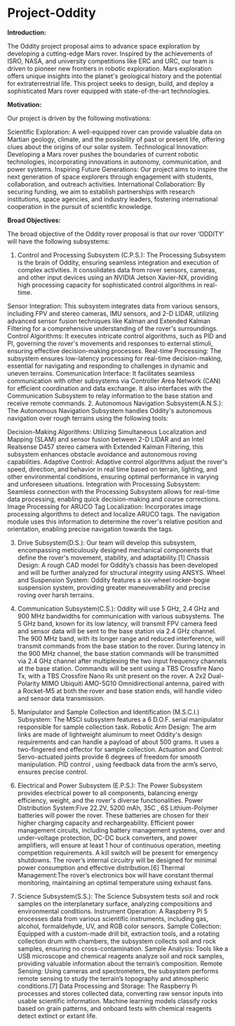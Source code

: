 # Project-Oddity

**Introduction:**

The Oddity project proposal aims to advance space exploration by developing a cutting-edge Mars rover. Inspired by the achievements of ISRO, NASA, and university competitions like ERC and URC, our team is driven to pioneer new frontiers in robotic exploration.
Mars exploration offers unique insights into the planet's geological history and the potential for extraterrestrial life. This project seeks to design, build, and deploy a sophisticated Mars rover equipped with state-of-the-art technologies.


**Motivation:**

Our project is driven by the following motivations:

Scientific Exploration: A well-equipped rover can provide valuable data on Martian geology, climate, and the possibility of past or present life, offering clues about the origins of our solar system.
Technological Innovation: Developing a Mars rover pushes the boundaries of current robotic technologies, incorporating innovations in autonomy, communication, and power systems.
Inspiring Future Generations: Our project aims to inspire the next generation of space explorers through engagement with students, collaboration, and outreach activities.
International Collaboration: By securing funding, we aim to establish partnerships with research institutions, space agencies, and industry leaders, fostering international cooperation in the pursuit of scientific knowledge.


**Broad Objectives:**

The broad objective of the Oddity rover proposal is that our rover ‘ODDITY’ will have the following subsystems:

1. Control and Processing Subsystem (C.P.S.): The Processing Subsystem is the brain of Oddity, ensuring seamless integration and execution of complex activities. It consolidates data from rover sensors, cameras, and other input devices using an NVIDIA Jetson Xavier-NX, providing high processing capacity for sophisticated control algorithms in real-time.

Sensor Integration: This subsystem integrates data from various sensors, including FPV and stereo cameras, IMU sensors, and 2-D LIDAR, utilizing advanced sensor fusion techniques like Kalman and Extended Kalman Filtering for a comprehensive understanding of the rover's surroundings.
Control Algorithms: It executes intricate control algorithms, such as PID and PI, governing the rover's movements and responses to external stimuli, ensuring effective decision-making processes.
Real-time Processing: The subsystem ensures low-latency processing for real-time decision-making, essential for navigating and responding to challenges in dynamic and uneven terrains.
Communication Interface: It facilitates seamless communication with other subsystems via Controller Area Network (CAN) for efficient coordination and data exchange. It also interfaces with the Communication Subsystem to relay information to the base station and receive remote commands.
2. Autonomous Navigation Subsystem(A.N.S.): The Autonomous Navigation Subsystem handles Oddity's autonomous navigation over rough terrains using the following tools:

Decision-Making Algorithms: Utilizing Simultaneous Localization and Mapping (SLAM) and sensor fusion between 2-D LIDAR and an Intel Realsense D457 stereo camera with Extended Kalman Filtering, this subsystem enhances obstacle avoidance and autonomous roving capabilities.
Adaptive Control: Adaptive control algorithms adjust the rover's speed, direction, and behavior in real time based on terrain, lighting, and other environmental conditions, ensuring optimal performance in varying and unforeseen situations.
Integration with Processing Subsystem: Seamless connection with the Processing Subsystem allows for real-time data processing, enabling quick decision-making and course corrections.
Image Processing for ARUCO Tag Localization: Incorporates image processing algorithms to detect and localize ARUCO tags. The navigation module uses this information to determine the rover's relative position and orientation, enabling precise navigation towards the tags.

3. Drive Subsystem(D.S.): Our team will develop this subsystem, encompassing meticulously designed mechanical components that define the rover's movement, stability, and adaptability.[1]
Chassis Design: A rough CAD model for Oddity’s chassis has been developed and will be further analyzed for structural integrity using ANSYS.
Wheel and Suspension System: Oddity features a six-wheel rocker-bogie suspension system, providing greater maneuverability and precise roving over harsh terrains.

4. Communication Subsystem(C.S.): Oddity will use 5 GHz, 2.4 GHz and 900 MHz bandwidths for communication with various subsystems. The 5 GHz band, known for its low latency, will transmit FPV camera feed and sensor data will be sent to the base station via 2.4 GHz channel. The 900 MHz band, with its longer range and reduced interference, will transmit commands from the base station to the rover. During latency in the 900 MHz channel, the base station commands will be transmitted via 2.4 GHz channel after multiplexing the two input frequency channels at the base station. Commands will be sent using a TBS Crossfire Nano Tx, with a  TBS Crossfire Nano Rx unit present on the rover. A 2x2 Dual-Polarity MIMO Ubiquiti AMO-5G10 Omnidirectional antenna, paired with a Rocket-M5 at both the rover and base station ends, will handle video and sensor data transmission.

5. Manipulator and Sample Collection and Identification (M.S.C.I.) Subsystem: The MSCI subsystem features a 6 D.O.F. serial manipulator responsible for sample collection task.
Robotic Arm Design: The arm links are made of lightweight aluminum to meet Oddity's design requirements and can handle a payload of about 500 grams. It uses a two-fingered end effector for  sample collection.
Actuation and Control: Servo-actuated joints provide 6 degrees of freedom for smooth manipulation. PID control , using feedback data from the arm’s servo, ensures precise control.

6. Electrical and Power Subsystem (E.P.S.): The Power Subsystem provides electrical power to all components, balancing energy efficiency, weight, and the rover's diverse functionalities.
Power Distribution System:Five 22.2V, 5200 mAh, 35C , 6S Lithium-Polymer batteries will power the rover. These batteries are chosen for their higher charging capacity and rechargeability. Efficient power management circuits, including battery management systems, over and under-voltage protection, DC-DC buck converters, and power amplifiers, will ensure at least 1 hour of continuous operation, meeting competition requirements. A kill switch will be present for emergency shutdowns. The rover’s internal circuitry will be designed for minimal power consumption and effective distribution.[6]
Thermal Management:The rover’s electronics box will have constant thermal monitoring, maintaining an optimal temperature using exhaust fans.

7. Science Subsystem(S.S.): The Science Subsystem tests soil and rock samples on the interplanetary surface, analyzing compositions and environmental conditions.
Instrument Operation: A Raspberry Pi 5 processes data from various scientific instruments, including gas, alcohol, formaldehyde, UV, and RGB color sensors.
Sample Collection: Equipped with a custom-made drill bit, extraction tools, and a rotating collection drum with chambers, the subsystem collects soil and rock samples, ensuring no cross-contamination.
Sample Analysis: Tools like a USB microscope and chemical reagents analyze soil and rock samples, providing valuable information about the terrain’s composition.
Remote Sensing: Using cameras and spectrometers, the subsystem performs remote sensing to study the terrain’s topography and atmospheric conditions.[7]
Data Processing and Storage: The Raspberry Pi processes and stores collected data, converting raw sensor inputs into usable scientific information. Machine learning models classify rocks based on grain patterns, and onboard tests with chemical reagents detect extinct or extant life.

